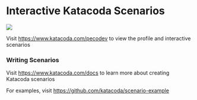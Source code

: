 # Interactive Katacoda Scenarios

[![](http://shields.katacoda.com/katacoda/pecodev/count.svg)](https://www.katacoda.com/pecodev "Get your profile on Katacoda.com")

Visit https://www.katacoda.com/pecodev to view the profile and interactive scenarios

### Writing Scenarios
Visit https://www.katacoda.com/docs to learn more about creating Katacoda scenarios

For examples, visit https://github.com/katacoda/scenario-example

